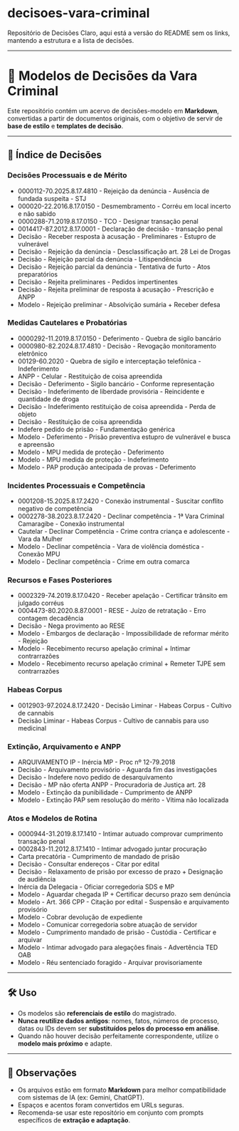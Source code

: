 # decisoes-vara-criminal
Repositório de Decisões 
Claro, aqui está a versão do README sem os links, mantendo a estrutura e a lista de decisões.

---

# 📂 Modelos de Decisões da Vara Criminal

Este repositório contém um acervo de decisões-modelo em **Markdown**, convertidas a partir de documentos originais, com o objetivo de servir de **base de estilo** e **templates de decisão**.

---

## 📑 Índice de Decisões

### Decisões Processuais e de Mérito
- 0000112-70.2025.8.17.4810 - Rejeição da denúncia - Ausência de fundada suspeita - STJ
- 000020-22.2016.8.17.0150 - Desmembramento - Corréu em local incerto e não sabido
- 0000288-71.2019.8.17.0150 - TCO - Designar transação penal
- 0014417-87.2012.8.17.0001 - Declaração de decisão - transação penal
- Decisão - Receber resposta à acusação - Preliminares - Estupro de vulnerável
- Decisão - Rejeição da denúncia - Desclassificação art. 28 Lei de Drogas
- Decisão - Rejeição parcial da denúncia - Litispendência
- Decisão - Rejeição parcial da denúncia - Tentativa de furto - Atos preparatórios
- Decisão - Rejeita preliminares - Pedidos impertinentes
- Decisão - Rejeita preliminar de resposta à acusação - Prescrição e ANPP
- Modelo - Rejeição preliminar - Absolvição sumária + Receber defesa

### Medidas Cautelares e Probatórias
- 0000292-11.2019.8.17.0150 - Deferimento - Quebra de sigilo bancário
- 0000980-82.2024.8.17.4810 - Decisão - Revogação monitoramento eletrônico
- 00129-60.2020 - Quebra de sigilo e interceptação telefônica - Indeferimento
- ANPP - Celular - Restituição de coisa apreendida
- Decisão - Deferimento - Sigilo bancário - Conforme representação
- Decisão - Indeferimento de liberdade provisória - Reincidente e quantidade de droga
- Decisão - Indeferimento restituição de coisa apreendida - Perda de objeto
- Decisão - Restituição de coisa apreendida
- Indefere pedido de prisão - Fundamentação genérica
- Modelo - Deferimento - Prisão preventiva estupro de vulnerável e busca e apreensão
- Modelo - MPU medida de proteção - Deferimento
- Modelo - MPU medida de proteção - Indeferimento
- Modelo - PAP produção antecipada de provas - Deferimento

### Incidentes Processuais e Competência
- 0001208-15.2025.8.17.2420 - Conexão instrumental - Suscitar conflito negativo de competência
- 0002278-38.2023.8.17.2420 - Declinar competência - 1ª Vara Criminal Camaragibe - Conexão instrumental
- Cautelar - Declinar Competência - Crime contra criança e adolescente - Vara da Mulher
- Modelo - Declinar competência - Vara de violência doméstica - Conexão MPU
- Modelo - Declinar competência - Crime em outra comarca

### Recursos e Fases Posteriores
- 0002329-74.2019.8.17.0420 - Receber apelação - Certificar trânsito em julgado corréus
- 0004473-80.2020.8.87.0001 - RESE - Juízo de retratação - Erro contagem decadência
- Decisão - Nega provimento ao RESE
- Modelo - Embargos de declaração - Impossibilidade de reformar mérito - Rejeição
- Modelo - Recebimento recurso apelação criminal + Intimar contrarrazões
- Modelo - Recebimento recurso apelação criminal + Remeter TJPE sem contrarrazões

### Habeas Corpus
- 0012903-97.2024.8.17.2420 - Decisão Liminar - Habeas Corpus - Cultivo de cannabis
- Decisão Liminar - Habeas Corpus - Cultivo de cannabis para uso medicinal

### Extinção, Arquivamento e ANPP
- ARQUIVAMENTO IP - Inércia MP - Proc nº 12-79.2018
- Decisão - Arquivamento provisório - Aguarda fim das investigações
- Decisão - Indefere novo pedido de desarquivamento
- Decisão - MP não oferta ANPP - Procuradoria de Justiça art. 28
- Modelo - Extinção da punibilidade - Cumprimento de ANPP
- Modelo - Extinção PAP sem resolução do mérito - Vítima não localizada

### Atos e Modelos de Rotina
- 0000944-31.2019.8.17.1410 - Intimar autuado comprovar cumprimento transação penal
- 0002843-11.2012.8.17.1410 - Intimar advogado juntar procuração
- Carta precatória - Cumprimento de mandado de prisão
- Decisão - Consultar endereços - Citar por edital
- Decisão - Relaxamento de prisão por excesso de prazo + Designação de audiência
- Inércia da Delegacia - Oficiar corregedoria SDS e MP
- Modelo - Aguardar chegada IP + Certificar decurso prazo sem denúncia
- Modelo - Art. 366 CPP - Citação por edital - Suspensão e arquivamento provisório
- Modelo - Cobrar devolução de expediente
- Modelo - Comunicar corregedoria sobre atuação de servidor
- Modelo - Cumprimento mandado de prisão - Custódia - Certificar e arquivar
- Modelo - Intimar advogado para alegações finais - Advertência TED OAB
- Modelo - Réu sentenciado foragido - Arquivar provisoriamente

---

## 🛠️ Uso

- Os modelos são **referenciais de estilo** do magistrado.
- **Nunca reutilize dados antigos**: nomes, fatos, números de processo, datas ou IDs devem ser **substituídos pelos do processo em análise**.
- Quando não houver decisão perfeitamente correspondente, utilize o **modelo mais próximo** e adapte.

---

## 📌 Observações
- Os arquivos estão em formato **Markdown** para melhor compatibilidade com sistemas de IA (ex: Gemini, ChatGPT).
- Espaços e acentos foram convertidos em URLs seguras.
- Recomenda-se usar este repositório em conjunto com prompts específicos de **extração e adaptação**.
